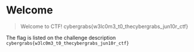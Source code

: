 # Welcome

> Welcome to CTF! cybergrabs{w3lc0m3_t0_thecybergrabs_jun10r_ctf}

The flag is listed on the challenge description
`cybergrabs{w3lc0m3_t0_thecybergrabs_jun10r_ctf}`
